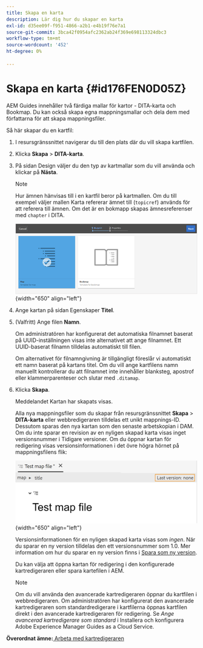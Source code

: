 ```yaml
---
title: Skapa en karta
description: Lär dig hur du skapar en karta
exl-id: d35ee09f-f951-4866-a2b1-e4b19f76e7a1
source-git-commit: 3bca42f0954afc2362ab24f369e698113324dbc3
workflow-type: tm+mt
source-wordcount: '452'
ht-degree: 0%

---
```


# Skapa en karta {#id176FEN0D05Z}

AEM Guides innehåller två färdiga mallar för kartor - DITA-karta och Bookmap. Du kan också skapa egna mappningsmallar och dela dem med författarna för att skapa mappningsfiler.

Så här skapar du en kartfil:

1. I resursgränssnittet navigerar du till den plats där du vill skapa kartfilen.

1. Klicka **Skapa** \> **DITA-karta**.

1. På sidan Design väljer du den typ av kartmallar som du vill använda och klickar på **Nästa**.

   >[!NOTE]
   >
   > Hur ämnen hänvisas till i en kartfil beror på kartmallen. Om du till exempel väljer mallen Karta refererar ämnet till \(`topicref`\) används för att referera till ämnen. Om det är en bokmapp skapas ämnesreferenser med `chapter` i DITA.

   ![](images/map-template.png){width="650" align="left"}

1. Ange kartan på sidan Egenskaper **Titel**.

1. \(Valfritt\) Ange filen **Namn**.

   Om administratören har konfigurerat det automatiska filnamnet baserat på UUID-inställningen visas inte alternativet att ange filnamnet. Ett UUID-baserat filnamn tilldelas automatiskt till filen.

   Om alternativet för filnamngivning är tillgängligt föreslår vi automatiskt ett namn baserat på kartans titel. Om du vill ange kartfilens namn manuellt kontrollerar du att filnamnet inte innehåller blanksteg, apostrof eller klammerparenteser och slutar med `.ditamap`.

1. Klicka **Skapa**.

   Meddelandet Kartan har skapats visas.

   Alla nya mappningsfiler som du skapar från resursgränssnittet **Skapa** \> **DITA-karta** eller webbredigeraren tilldelas ett unikt mappnings-ID. Dessutom sparas den nya kartan som den senaste arbetskopian i DAM. Om du inte sparar en revision av en nyligen skapad karta visas inget versionsnummer i Tidigare versioner. Om du öppnar kartan för redigering visas versionsinformationen i det övre högra hörnet på mappningsfilens flik:

   ![](images/first-version-map-none.png){width="650" align="left"}

   Versionsinformationen för en nyligen skapad karta visas som *ingen*. När du sparar en ny version tilldelas den ett versionsnummer som 1.0. Mer information om hur du sparar en ny version finns i [Spara som ny version](web-editor-features.md#save-as-new-version-id209ME400GXA).

   Du kan välja att öppna kartan för redigering i den konfigurerade kartredigeraren eller spara kartefilen i AEM.

   >[!NOTE]
   >
   > Om du vill använda den avancerade kartredigeraren öppnar du kartfilen i webbredigeraren. Om administratören har konfigurerat den avancerade kartredigeraren som standardredigerare i kartfilerna öppnas kartfilen direkt i den avancerade kartredigeraren för redigering. Se *Ange avancerad kartredigerare som standard* i Installera och konfigurera Adobe Experience Manager Guides as a Cloud Service.


**Överordnat ämne:**[ Arbeta med kartredigeraren](map-editor.md)
